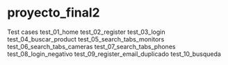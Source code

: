 ﻿# proyecto_final2

Test cases
test_01_home
test_02_register
test_03_login
test_04_buscar_product
test_05_search_tabs_monitors
test_06_search_tabs_cameras
test_07_search_tabs_phones
test_08_login_negativo
test_09_register_email_duplicado
test_10_busqueda
